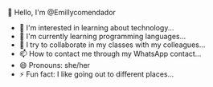 👋 Hello, I'm @Emillycomendador
- 👀 I'm interested in learning about technology...
- 🌱 I'm currently learning programming languages...
- 💞️ I try to collaborate in my classes with my colleagues...
- 📫 How to contact me through my WhatsApp contact...
- 😄 Pronouns: she/her
- ⚡ Fun fact: I like going out to different places...
<!---
Emillycomendador/Emillycomendador is a ✨ special ✨ repository because its `README.md` (this file) appears on your GitHub profile.
You can click the Preview link to take a look at your changes.
--->
